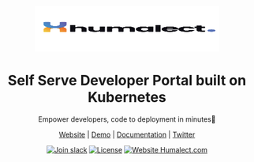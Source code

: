 <p align="center">
<picture>
  <source media="(prefers-color-scheme: dark)"  srcset="./assets/humalect-logo-dark.png">
  <source media="(prefers-color-scheme: light)"  srcset="./assets/humalect-logo-light.png">
  <img width="374" height="91" src="./assets/humalect-logo-light.png">
</picture>
<h1 align= "center">Self Serve Developer Portal built on Kubernetes</h1>
</p>

<p align="center">Empower developers, code to deployment in minutes🚀</p>
<p align="center">
<a href="https://humalect.com/">Website</a>
|
<a href="https://console.humalect.com/public/user/login?demoLogin=true">Demo</a>
|
<a href="https://humalect.com/docs/">Documentation</a>
|
<a href="https://twitter.com/humalect">Twitter</a>
</p>
<p align="center">
<a href="bit.ly/tdn-community"><img src="https://img.shields.io/badge/Join_Us-_slack-purple" alt="Join slack"></a>
<a href="./LICENSE"><img src="https://img.shields.io/badge/License-Apache%202.0-blue.svg" alt="License"></a>
<a href="https://humalect.com"><img src="https://img.shields.io/website-up-down-green-red/http/shields.io.svg" alt="Website Humalect.com"></a>

